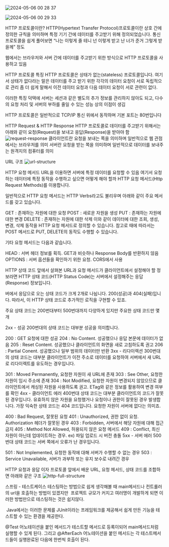 ![2024-05-06 00 28 37](https://github.com/EdgeRunner107/intelly/assets/140359171/9b8afc8e-e49e-48a3-a622-208e675953e5)

![2024-05-06 00 29 33](https://github.com/EdgeRunner107/intelly/assets/140359171/af1a1bc5-0791-4ced-b1be-bdaa9a0dd3c8)


HTTP 프로토콜이란?
HTTP(Hypertext Transfer Protocol)프로토콜이란 상호 간에 정의한 규칙을 의미하며 특정 기기 간에 데이터를 주고받기 위해 정의되었습니다.
통신 프로토콜을 쉽게 풀어보면 “나는 이렇게 줄 테니 넌 이렇게 받고 난 너가 준거 그렇게 받을께” 정도

웹에서는 브라우저와 서버 간에 데이터를 주고받기 위한 방식으로 HTTP 프로토콜을 사용하고 있음

HTTP 프로토콜 특징
HTTP 프로토콜은 상태가 없는(stateless) 프로토콜입니다. 
여기서 상태가 없다라는 말은 데이터를 주고 받기 위한 각각의 데이터 요청이 서로 독립적으로 관리
좀 더 쉽게 말해서 이전 데이터 요청과 다음 데이터 요청이 서로 관련이 없다.

이러한 특징 덕택에 서버는 세션과 같은 별도의 추가 정보를 관리하지 않아도 되고, 다수의 요청 처리 및 서버의 부하를 줄일 수 있는 성능 상의 이점이 생김

HTTP 프로토콜은 일반적으로 TCP/IP 통신 위에서 동작하며 기본 포트는 80번입니다

HTTP Request & HTTP Response
HTTP 프로토콜로 데이터를 주고받기 위해서는 아래와 같이 요청(Request)을 보내고 응답(Response)을 받아야 함
![request-response](https://github.com/EdgeRunner107/intelly/assets/140359171/07cc8f3b-ebb3-4d82-8f66-dced0e705b56)
클라이언트란 요청을 보내는 쪽을 의미하며 일반적으로 웹 관점에서는 브라우저를 의미 서버란 요청을 받는 쪽을 의미하며 일반적으로 데이터를 보내주는 원격지의 컴퓨터를 의미

URL 구조
![url-structure](https://github.com/EdgeRunner107/intelly/assets/140359171/4435bb95-9773-4a8f-af3b-95cea6b68dfd)

HTTP 요청 메서드
URL을 이용하면 서버에 특정 데이터를 요청할 수 있음 여기서 요청하는 데이터에 특정 동작을 수행하고 싶으면 어떻게 해야 할까
 HTTP 요청 메서드(Http Request Methods)를 이용합니다.

일반적으로 HTTP 요청 메서드는 HTTP Verbs라고도 불리우며 아래와 같이 주요 메서드를 갖고 있습니다.

GET : 존재하는 자원에 대한 요청
POST : 새로운 자원을 생성
PUT : 존재하는 자원에 대한 변경
DELETE : 존재하는 자원에 대한 삭제
이와 같이 데이터에 대한 조회, 생성, 변경, 삭제 동작을 HTTP 요청 메서드로 정의할 수 있습니다. 참고로 때에 따라서는 POST 메서드로 PUT, DELETE의 동작도 수행할 수 있습니다.

기타 요청 메서드는 다음과 같습니다.

HEAD : 서버 헤더 정보를 획득. GET과 비슷하나 Response Body를 반환하지 않음
OPTIONS : 서버 옵션들을 확인하기 위한 요청. CORS에서 사용


HTTP 상태 코드
앞에서 살펴본 URL과 요청 메서드가 클라이언트에서 설정해야 할 정보라면 HTTP 상태 코드(HTTP Status Code)는 서버에서 설정해주는 응답(Response) 정보입니다.

버에서 응답으로 오는 상태 코드가 크게 2개로 나뉩니다. 200(성공)과 404(실패)입니다. 따라서, 이 HTTP 상태 코드로 추가적인 로직을 구현할 수 있죠.

주요 상태 코드는 200번대부터 500번대까지 다양하게 있지만 주요한 상태 코드만 몇 개

2xx - 성공
200번대의 상태 코드는 대부분 성공을 의미합니다.

200 : GET 요청에 대한 성공
204 : No Content. 성공했으나 응답 본문에 데이터가 없음
205 : Reset Content. 성공했으나 클라이언트의 화면을 새로 고침하도록 권고
206 : Partial Conent. 성공했으나 일부 범위의 데이터만 반환
3xx - 리다이렉션
300번대의 상태 코드는 대부분 클라이언트가 이전 주소로 데이터를 요청하여 서버에서 새 URL로 리다이렉트를 유도하는 경우입니다.

301 : Moved Permanently, 요청한 자원이 새 URL에 존재
303 : See Other, 요청한 자원이 임시 주소에 존재
304 : Not Modified, 요청한 자원이 변경되지 않았으므로 클라이언트에서 캐싱된 자원을 사용하도록 권고. ETag와 같은 정보를 활용하여 변경 여부를 확인
4xx - 클라이언트 에러
400번대 상태 코드는 대부분 클라이언트의 코드가 잘못된 경우입니다. 유효하지 않은 자원을 요청했거나 요청이나 권한이 잘못된 경우 발생합니다. 가장 익숙한 상태 코드는 404 코드입니다. 요청한 자원이 서버에 없다는 의미죠.

400 : Bad Request, 잘못된 요청
401 : Unauthorized, 권한 없이 요청. Authorization 헤더가 잘못된 경우
403 : Forbidden, 서버에서 해당 자원에 대해 접근 금지
405 : Method Not Allowed, 허용되지 않은 요청 메서드
409 : Conflict, 최신 자원이 아닌데 업데이트하는 경우. ex) 파일 업로드 시 버전 충돌
5xx - 서버 에러
500번대 상태 코드는 서버 쪽에서 오류가 난 경우입니다.

501 : Not Implemented, 요청한 동작에 대해 서버가 수행할 수 없는 경우
503 : Service Unavailable, 서버가 과부하 또는 유지 보수로 내려간 경우

HTTP 요청과 응답 이자 프로토콜
앞에서 배운 URL, 요청 메서드, 상태 코드를 조합하면 아래와 같은 구조
![http-full-structure](https://github.com/EdgeRunner107/intelly/assets/140359171/6c8b39d7-0d7d-433a-818f-34969f5a6a5d)


스프링 - 테스트케이스
테스팅하는 방법으로 쉽게 생각해볼 때 main메서드나 컨트롤러의 url을 호출하는 방법이 있겠지만 
프로젝트 규모가 커지고 여러명이 개발하게 되면 이러한 방법만으로 테스팅하는 것은 쉽지않다.

 Java에서는 이러한 문제를 JUnit이라는 프레임워크를 제공해서
쉽게 만든 기능을 테스트할 수 있는 환경을 제공한다. 

@Test 어노테이션을 붙인 메서드가 테스트할 메서드로 등록이되어 main메서드처럼 실행할 수 있게 된다.
그리고 @AfterEach 어노테이션을 붙인 메서드는
각 테스트메서드들이 실행완료된 다음에 한번씩 호출이 된다.

